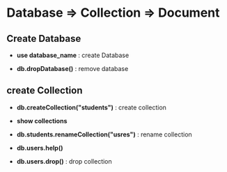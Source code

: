 # Database => Collection => Document 

## Create Database 

- **use database_name** : create Database

- **db.dropDatabase()** : remove database

## create Collection

- **db.createCollection("students")** : create collection

- **show collections**

- **db.students.renameCollection("usres")** : rename collection

- **db.users.help()** 

- **db.users.drop()** : drop collection

  

  

